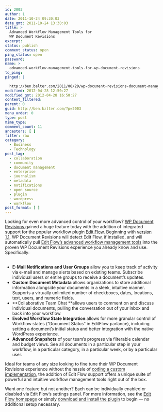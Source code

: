 ```yaml
---
id: 2003
author: 1
date: 2011-10-24 09:30:03
date_gmt: 2011-10-24 13:30:03
title: >
  Advanced Workflow Management Tools for
  WP Document Revisions
excerpt:
status: publish
comment_status: open
ping_status: open
password:
name: >
  advanced-workflow-management-tools-for-wp-document-revisions
to_ping:
pinged: |
  
  http://ben.balter.com/2011/08/29/wp-document-revisions-document-management-version-control-wordpress/
modified: 2012-04-28 12:50:27
modified_gmt: 2012-04-28 16:50:27
content_filtered:
parent: 0
guid: http://ben.balter.com/?p=2003
menu_order: 0
type: post
mime_type:
comment_count: 11
ancestors: [ ]
filter: raw
category:
  - Business
  - Technology
post_tag:
  - collaboration
  - community
  - document management
  - enterprise
  - journalism
  - metadata
  - notifications
  - open source
  - plugin
  - wordpress
  - workflow
post_format: [ ]
---
```

<div>
  Looking for even more advanced control of your workflow? <a title="WP Document Revisions — Document Management & Version Control for WordPress" href="http://ben.balter.com/2011/08/29/wp-document-revisions-document-management-version-control-wordpress/">WP Document Revisions </a>gained a huge feature today with the addition of integrated support for the popular workflow plugin <a href="http://editflow.org">Edit Flow</a>. Beginning with <a href="http://wordpress.org/extend/plugins/wp-document-revisions/">version 1.1</a>, WP Document Revisions will detect Edit Flow, if installed, and will automatically pull <a href="http://wordpress.org/extend/plugins/edit-flow/screenshots/">Edit Flow’s advanced workflow management tools</a> into the proven WP Document Revisions experience you already know and use. Specifically:
</div>

<div>
  <strong><br /> </strong>
</div>

*   **E-Mail Notifications and User Groups** allow you to keep track of activity via e-mail and manage alerts based on existing teams. Subscribe individual users or entire groups to receive a document’s updates.
*   **Custom Document Metadata** allows organizations to store additional information alongside your documents in a sleek, intuitive manner. Supports a virtually unlimited number of checkboxes, dates, locations, text, users, and numeric fields.
*   **Collaborative Team Chat **allows users to comment on and discuss individual documents, pulling the conversation out of your inbox and back into your workflow.
*   **Evolved Workflow State Integration** allows for more granular control of Workflow states (“Document Status” in EditFlow parlance), including setting a document’s initial status and better integration with the native WordPress experience.
*   **Advanced Snapshots** of your team’s progress via filterable calendar and budget views. See all documents in a particular step in your workflow, in a particular category, in a particular week, or by a particular user.

Ideal for teams of any size looking to fine tune their WP Document Revisions experience without the hassle of [coding a custom implementation][1], the addition of Edit Flow support offers a unique suite of powerful and intuitive workflow management tools right out of the box.

Want one feature but not another? Each can be individually enabled or disabled via Edit Flow’s settings panel. For more information, see the [Edit Flow homepage][2] or simply [download and install the plugin][3] to begin — no additional setup necessary.

 [1]: https://github.com/benbalter/WP-Document-Revisions-Code-Cookbook
 [2]: http://editflow.org/
 [3]: http://wordpress.org/extend/plugins/edit-flow/